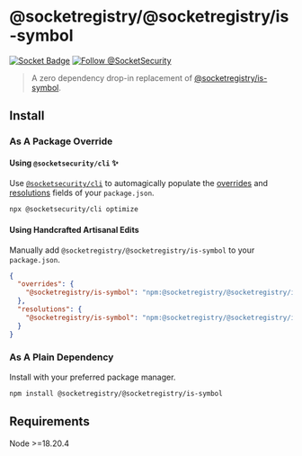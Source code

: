# @socketregistry/@socketregistry/is-symbol

[![Socket Badge](https://socket.dev/api/badge/npm/package/@socketregistry/@socketregistry/is-symbol)](https://socket.dev/npm/package/@socketregistry/@socketregistry/is-symbol)
[![Follow @SocketSecurity](https://img.shields.io/twitter/follow/SocketSecurity?style=social)](https://twitter.com/SocketSecurity)

> A zero dependency drop-in replacement of
> [@socketregistry/is-symbol](https://www.npmjs.com/package/@socketregistry/is-symbol).

## Install

### As A Package Override

#### Using `@socketsecurity/cli` :sparkles:

Use [`@socketsecurity/cli`](https://www.npmjs.com/package/@socketsecurity/cli)
to automagically populate the
[overrides](https://docs.npmjs.com/cli/v9/configuring-npm/package-json#overrides)
and [resolutions](https://yarnpkg.com/configuration/manifest#resolutions) fields
of your `package.json`.

```sh
npx @socketsecurity/cli optimize
```

#### Using Handcrafted Artisanal Edits

Manually add `@socketregistry/@socketregistry/is-symbol` to your `package.json`.

```json
{
  "overrides": {
    "@socketregistry/is-symbol": "npm:@socketregistry/@socketregistry/is-symbol@^1"
  },
  "resolutions": {
    "@socketregistry/is-symbol": "npm:@socketregistry/@socketregistry/is-symbol@^1"
  }
}
```

### As A Plain Dependency

Install with your preferred package manager.

```sh
npm install @socketregistry/@socketregistry/is-symbol
```

## Requirements

Node &gt;=18.20.4

